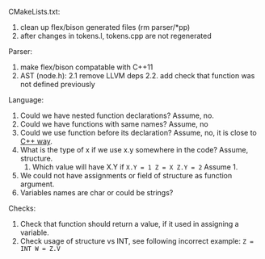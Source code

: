 CMakeLists.txt:
1. clean up flex/bison generated files (rm parser/*pp)
2. after changes in tokens.l, tokens.cpp are not regenerated

Parser:
1. make flex/bison compatable with C++11
2. AST (node.h):
2.1 remove LLVM deps
2.2. add check that function was not defined previously

Language:
1. Could we have nested function declarations? Assume, no.
2. Could we have functions with same names? Assume, no
3. Could we use function before its declaration? Assume, no, it is close to
[C++ way](http://stackoverflow.com/questions/29967202/why-cant-i-define-a-function-inside-another-function).
4. What is the type of x if we use x.y somewhere in the code? Assume, structure.
    1. Which value will have X.Y if 
     ``
     X.Y = 1
     Z = X
     Z.Y = 2
     ``
     Assume 1. 
5. We could not have assignments or field of structure as function argument.
6. Variables names are char or could be strings?

Checks:
1. Check that function should return a value, if it used in assigning a variable.
2. Check usage of structure vs INT, see following incorrect example:
``
    Z = INT
    W = Z.V
``